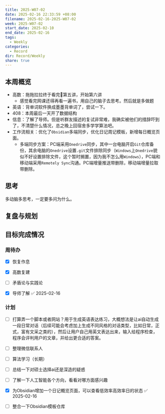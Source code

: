 ```yaml
---
title: 2025-W07-02
date: 2025-02-16 22:33:59 +08:00
filename: 2025-02-16-2025-W07-02
week: 2025-W07-02
start_date: 2025-02-10
end_date: 2025-02-16
tags:
  - Weekly
categories:
  - Record
dir: Record/Weekly
share: true
---
```

## 本周概览

- 高数：拖拖拉拉终于看完🐙第五讲，开始第六讲
	- 感觉看完网课还得再看一遍书，用自己的脑子去思考。然后就是多做题
- 英语：背单词软件换成墨墨背单词了，尝试一下。
- 408：本周最后一天开了数据结构
- 信息：了解了导师。但是听群友描述的复试非常难，我确实被他们的措辞吓到了，不清楚什么情况，总之晚上回宿舍多学学算法吧。
- 工作流相关：优化了`Obsidian`多端同步，优化日记周记模板，新增每日概览页面。
	- 多端同步方案：PC端采用`Onedrive`同步，其中一台电脑开启`Git`仓库备份，其余电脑的`Onedrive`设置`.git`文件排除同步（`Windows`上`Onedrive`貌似不好设置排除文件，这个暂时搁置，因为我不怎么用`Windows`），PC端和移动端采用`Remotely Sync`沟通。PC端增量推送带删除，移动端增量拉取带删除。
## 思考

多动脑多思考，一定要多问为什么。

## 复盘与规划

## 目标完成情况
### 周待办
- [x] 恢复作息
- [x] 高数复建
- [ ] 矛盾论与实践论
- [x] 导师了解 ✅ 2025-02-16


### 计划
- [ ] 打算弄一个脚本或者网站？用于生成英语表达练习，大概想法是让ai自动生成一段日常对话（后续可能会考虑加上生成不同风格的对话类型，比如日常，正式，富有文采之类的），然后让用户自己用英文表达出来，输入给程序检查，程序会评判用户的文章，并给出更合适的答案。
- [ ] 整理微信联系人
- [ ] 算法学习（长期）
- [ ] 总结一下对硕士选择ai还是深造的疑惑
- [ ] 了解一下人工智能各个方向，看看对哪方面感兴趣
- [x] 为Obsidian增加一个日记概览页面，可以查看低效率高效率日的状态 ✅ 2025-02-16
- [ ] 整合一下Obsidian模板仓库

